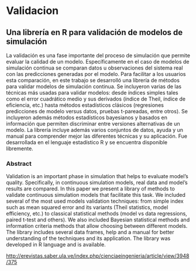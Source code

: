 # Validacion
## Una librería en R para validación de modelos de simulación

La validación es una fase importante del proceso de simulación que permite evaluar la calidad de un modelo.
Especı́ficamente en el caso de modelos de simulación continua se comparan datos u observaciones del sistema
real con las predicciones generadas por el modelo. Para facilitar a los usuarios esta comparación, en este trabajo
se desarrolló una librerı́a de métodos para validar modelos de simulación continua. Se incluyeron varias de las
técnicas más usadas para validar modelos: desde ı́ndices simples tales como el error cuadrático medio y sus derivados
(ı́ndice de Theil, ı́ndice de eficiencia, etc.) hasta métodos estadı́sticos clásicos (regresiones predicciones de modelo
versus datos, pruebas t-pareadas, entre otros). Se incluyeron además métodos estadı́sticos bayesianos y basados
en información que permiten discriminar entre versiones alternativas de un modelo. La librerı́a incluye además
varios conjuntos de datos, ayuda y un manual para comprender mejor las diferentes técnicas y su aplicación. Fue
desarrollada en el lenguaje estadı́stico R y se encuentra disponible libremente.


### Abstract
Validation is an important phase in simulation that helps to evaluate model’s quality. Specifically, in continuous
simulation models, real data and model’s results are compared. In this paper we present a library of methods to
validate continuous simulation models that facilitate this task. We included several of the most used models validation
techniques: from simple index such as mean squared error and its variants (Theil statistics, model efficiency, etc.)
to classical statistical methods (model vs data regressions, paired t-test and others). We also included Bayesian
statistical methods and information criteria methods that allow choosing between different models. The library
includes several data frames, help and a manual for better understanding of the techniques and its application.
The library was developed in R language and is available.

http://erevistas.saber.ula.ve/index.php/cienciaeingenieria/article/view/3948/375
